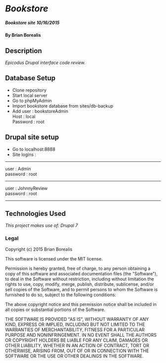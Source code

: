 # _Bookstore_
##### _Bookstore site 10/16/2015_

#### By Brian Borealis

## Description

_Epicodus Drupal interface code review._

## Database Setup

* Clone repository  
* Start local server
* Go to phpMyAdmin
* Import bookstore database from sites/db-backup
* Add user : bookstoreAdmin  
Host : local  
Password : root

## Drupal site setup
* Go to localhost:8888  
* Site logins :
***
user : Admin  
password : root
***
user :  JohnnyReview  
password :  root
***

## Technologies Used

_This project makes use of:
Drupal 7_


### Legal

Copyright (c) 2015 Brian Borealis

This software is licensed under the MIT license.

Permission is hereby granted, free of charge, to any person obtaining a copy
of this software and associated documentation files (the "Software"), to deal
in the Software without restriction, including without limitation the rights
to use, copy, modify, merge, publish, distribute, sublicense, and/or sell
copies of the Software, and to permit persons to whom the Software is
furnished to do so, subject to the following conditions:

The above copyright notice and this permission notice shall be included in
all copies or substantial portions of the Software.

THE SOFTWARE IS PROVIDED "AS IS", WITHOUT WARRANTY OF ANY KIND, EXPRESS OR
IMPLIED, INCLUDING BUT NOT LIMITED TO THE WARRANTIES OF MERCHANTABILITY,
FITNESS FOR A PARTICULAR PURPOSE AND NONINFRINGEMENT. IN NO EVENT SHALL THE
AUTHORS OR COPYRIGHT HOLDERS BE LIABLE FOR ANY CLAIM, DAMAGES OR OTHER
LIABILITY, WHETHER IN AN ACTION OF CONTRACT, TORT OR OTHERWISE, ARISING FROM,
OUT OF OR IN CONNECTION WITH THE SOFTWARE OR THE USE OR OTHER DEALINGS IN
THE SOFTWARE.
